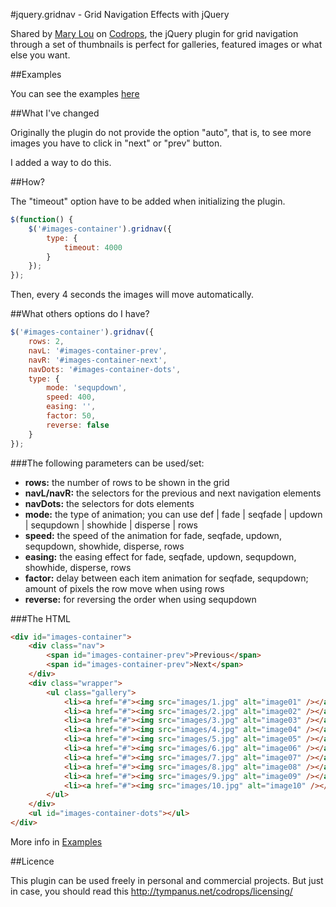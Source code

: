 #jquery.gridnav - Grid Navigation Effects with jQuery

Shared by [Mary Lou](https://twitter.com/crnacura) on [Codrops](http://tympanus.net/codrops/), the jQuery plugin for grid navigation through a set of thumbnails is perfect for galleries, featured images or what else you want.

##Examples

You can see the examples [here](http://tympanus.net/codrops/2011/06/09/grid-navigation-effects/)

##What I've changed

Originally the plugin do not provide the option "auto", that is, to see more images you have to click in "next" or "prev" button.

I added a way to do this.

##How?

The "timeout" option have to be added when initializing the plugin.

```javascript
$(function() {
    $('#images-container').gridnav({
        type: {
            timeout: 4000
        }
    });
});
```

Then, every 4 seconds the images will move automatically.


##What others options do I have?

```javascript
$('#images-container').gridnav({
    rows: 2,
    navL: '#images-container-prev',
    navR: '#images-container-next',
    navDots: '#images-container-dots',
    type: {
        mode: 'sequpdown',
        speed: 400,
        easing: '',
        factor: 50,
        reverse: false
    }
});
```

###The following parameters can be used/set:

* __rows:__ the number of rows to be shown in the grid
* __navL/navR:__ the selectors for the previous and next navigation elements
* __navDots:__ the selectors for dots elements
* __mode:__ the type of animation; you can use def | fade | seqfade | updown | sequpdown | showhide | disperse | rows
* __speed:__ the speed of the animation for fade, seqfade, updown, sequpdown, showhide, disperse, rows
* __easing:__ the easing effect for fade, seqfade, updown, sequpdown, showhide, disperse, rows
* __factor:__ delay between each item animation for seqfade, sequpdown; amount of pixels the row move when using rows
* __reverse:__ for reversing the order when using sequpdown


###The HTML

```html
<div id="images-container">
    <div class="nav">
        <span id="images-container-prev">Previous</span>
        <span id="images-container-prev">Next</span>
    </div>
    <div class="wrapper">
        <ul class="gallery">
            <li><a href="#"><img src="images/1.jpg" alt="image01" /></a></li>
            <li><a href="#"><img src="images/2.jpg" alt="image02" /></a></li>
            <li><a href="#"><img src="images/3.jpg" alt="image03" /></a></li>
            <li><a href="#"><img src="images/4.jpg" alt="image04" /></a></li>
            <li><a href="#"><img src="images/5.jpg" alt="image05" /></a></li>
            <li><a href="#"><img src="images/6.jpg" alt="image06" /></a></li>
            <li><a href="#"><img src="images/7.jpg" alt="image07" /></a></li>
            <li><a href="#"><img src="images/8.jpg" alt="image08" /></a></li>
            <li><a href="#"><img src="images/9.jpg" alt="image09" /></a></li>
            <li><a href="#"><img src="images/10.jpg" alt="image10" /></a></li>
        </ul>
    </div>
    <ul id="images-container-dots"></ul>
</div>
```

More info in [Examples](#examples)

##Licence

This plugin can be used freely in personal and commercial projects. But just in case, you should read this http://tympanus.net/codrops/licensing/